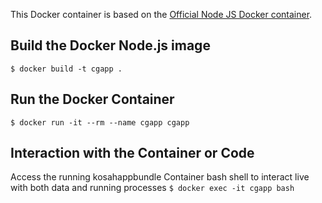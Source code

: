 This Docker container is based on the [Official Node JS Docker container](https://hub.docker.com/_/node/).

## Build the Docker Node.js image 
`$ docker build -t cgapp .`

## Run the Docker Container
`$ docker run -it --rm --name cgapp cgapp`

## Interaction with the Container or Code
Access the running kosahappbundle Container bash shell to interact live with both data and running processes
`$ docker exec -it cgapp bash`